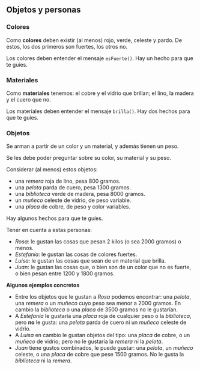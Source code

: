 ## Objetos y personas

### Colores
Como **colores** deben existir (al menos) rojo, verde, celeste y pardo. 
De estos, los dos primeros son fuertes, los otros no.

Los colores deben entender el mensaje `esFuerte()`. Hay un hecho para que te guíes.

### Materiales
Como **materiales** tenemos: el cobre y el vidrio que brillan; el lino, la madera y el cuero que no.

Los materiales deben entender el mensaje `brilla()`. Hay dos hechos para que te guíes.

### Objetos
Se arman a partir de un color y un material, y además tienen un peso.

Se les debe poder preguntar sobre su color, su material y su peso.

Considerar (al menos) estos objetos:

  - una _remera_ roja de lino, pesa 800 gramos.
  - una _pelota_ parda de cuero, pesa 1300 gramos.
  - una _biblioteca_ verde de madera, pesa 8000 gramos.
  - un _muñeco_ celeste de vidrio, de peso variable.
  - una _placa_ de cobre, de peso y color variables.

Hay algunos hechos para que te guíes.

Tener en cuenta a estas personas:

- _Rosa_: le gustan las cosas que pesan 2 kilos (o sea 2000 gramos) o menos.
- _Estefanía_: le gustan las cosas de colores fuertes.
- _Luisa_: le gustan las cosas que sean de un material que brilla.
- _Juan_: le gustan las cosas que, o bien son de un color que no es fuerte, o bien pesan entre 1200 y 1800 gramos.



**Algunos ejemplos concretos**

- Entre los objetos que le gustan a _Rosa_ podemos encontrar: una _pelota_, una _remera_ o un _muñeco_ cuyo peso sea menor a 2000 gramos. En cambio la _biblioteca_ o una _placa_ de 3500 gramos no le gustarían.
- A _Estefanía_ le gustaría una _placa_ roja de cualquier peso o la _biblioteca_, pero **no** le gusta: una _pelota_ parda de cuero ni un _muñeco_ celeste de vidrio.
- A _Luisa_ en cambio le gustan objetos del tipo: una _placa_ de cobre, o un _muñeco_ de vidrio; pero no le gustaría la _remera_ ni la _pelota_.
- _Juan_ tiene gustos combinados, le puede gustar: una _pelota_, un _muñeco_ celeste, o una _placa_ de cobre que pese 1500 gramos. No le gusta la _biblioteca_ ni la _remera_.
